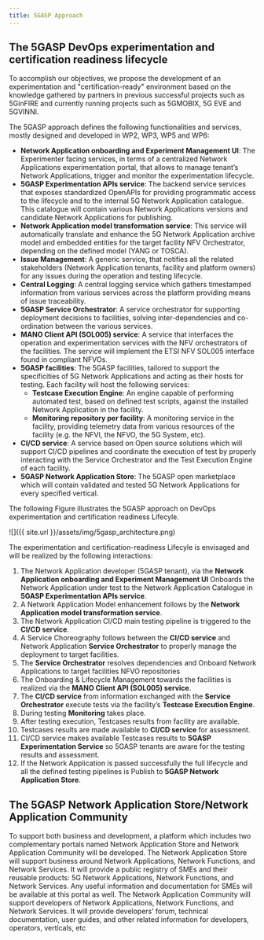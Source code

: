 ```yaml
---
title: 5GASP Approach
---
```



## The 5GASP DevOps experimentation and certification readiness lifecycle

To accomplish our objectives, we propose the development of an experimentation and "certification-ready" environment based on the knowledge gathered by partners in previous  successful projects such as 5GinFIRE and currently running projects such as 5GMOBIX, 5G EVE and 5GVINNI.

The 5GASP approach defines the following functionalities and services, mostly designed and developed in WP2, WP3, WP5 and WP6:
* **Network Application onboarding and Experiment Management UI**: The Experimenter facing services, in terms of a centralized Network Applications experimentation portal, that allows to manage tenant’s Network Applications, trigger and monitor the experimentation lifecycle.
* **5GASP Experimentation APIs service**: The backend service services that exposes standardized OpenAPIs for providing programmatic access to the lifecycle and to the internal 5G Network Application catalogue. This catalogue will contain various Network Applications versions and candidate Network Applications for publishing.
* **Network Application model transformation service**: This service will automatically translate and enhance the 5G Network Application archive model and embedded entities for the target facility NFV Orchestrator, depending on the defined model (YANG or TOSCA).
* **Issue Management**: A generic service, that notifies all the related stakeholders (Network Application tenants, facility and platform owners) for any issues during the operation and testing lifecycle.
* **Central Logging**: A central logging service which gathers timestamped information from various services across the platform providing means of issue traceability.
* **5GASP Service Orchestrator**: A service orchestrator for supporting deployment decisions to facilities, solving inter-dependencies and co-ordination between the various services.
* **MANO Client API (SOL005) service**: A service that interfaces the operation and experimentation services with the NFV orchestrators of the facilities. The service will implement the ETSI NFV SOL005 interface found in compliant NFVOs.
* **5GASP facilities**: The 5GASP facilities, tailored to support the specificities of 5G Network Applications and acting as their hosts for testing. Each facility will host the following services:
  * **Testcase Execution Engine**: An engine capable of performing automated test, based on defined test scripts, against the installed Network Application in the facility. 
  * **Monitoring repository per facility**: A monitoring service in the facility, providing telemetry data from various resources of the facility (e.g. the NFVI, the NFVO, the 5G System, etc).
* **CI/CD service**: A service based on Open source solutions which will support CI/CD pipelines and coordinate the execution of test by properly interacting with the Service Orchestrator and the Test Execution Engine of each facility.
* **5GASP Network Application Store**: The 5GASP open marketplace which will contain validated and tested 5G Network Applications for every specified vertical.


The following Figure illustrates the 5GASP approach on DevOps experimentation and certification readiness Lifecyle.


![]({{ site.url }}/assets/img/5gasp_architecture.png)


The experimentation and certification-readiness Lifecyle is envisaged and will be realized by the following interactions:

1.	The Network Application developer (5GASP tenant), via the **Network Application onboarding and Experiment Management UI** Onboards the Network Application under test to the Network Application Catalogue in **5GASP Experimentation APIs service**.
2.	A Network Application Model enhancement follows by the **Network Application model transformation service**.
3.	The Network Application CI/CD main testing pipeline is triggered to the **CI/CD service**.
4.	A Service Choreography follows between the **CI/CD service** and Network Application **Service Orchestrator** to properly manage the deployment to target facilities.
5.	The **Service Orchestrator** resolves dependencies and Onboard Network Applications to target facilities NFVO repositories
6.	The Onboarding & Lifecycle Management towards the facilities is realized via the **MANO Client API (SOL005) service**.
7.	The **CI/CD service** from information exchanged with the **Service Orchestrator** execute tests via the facility’s **Testcase Execution Engine**.
8.	During testing **Monitoring** takes place.
9.	After testing execution, Testcases results from facility are available.
10.	Testcases results are made available to **CI/CD service** for assessment. 
11.	CI/CD service makes available Testcases results to **5GASP Experimentation Service** so 5GASP tenants are aware for the testing results and assessment.
12.	If the Network Application is passed successfully the full lifecycle and all the defined testing pipelines is Publish to **5GASP Network Application Store**.

## The 5GASP Network Application Store/Network Application Community

To support both business and development, a platform which includes two complementary portals named Network Application Store and Network Application Community will be developed. The Network Application Store will support business around Network Applications, Network Functions, and Network Services. It will provide a public registry of SMEs and their reusable products: 5G Network Applications, Network Functions, and Network Services. Any useful information and documentation for SMEs will be available at this portal as well. The Network Application Community will support developers of Network Applications, Network Functions, and Network Services. It will provide developers’ forum, technical documentation, user guides, and other related information for developers, operators, verticals, etc
